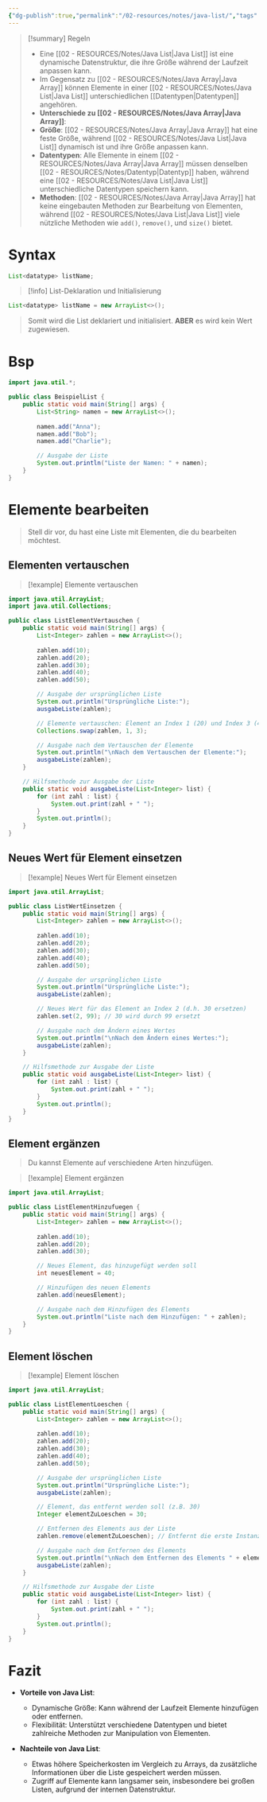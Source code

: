 ```yaml
---
{"dg-publish":true,"permalink":"/02-resources/notes/java-list/","tags":["code/java"],"noteIcon":"","updated":"2025-07-12T13:31:41.000+02:00"}
---
```


>[!summary] Regeln
>- Eine [[02 - RESOURCES/Notes/Java List\|Java List]] ist eine dynamische Datenstruktur, die ihre Größe während der Laufzeit anpassen kann.
>- Im Gegensatz zu [[02 - RESOURCES/Notes/Java Array\|Java Array]] können Elemente in einer [[02 - RESOURCES/Notes/Java List\|Java List]] unterschiedlichen [[Datentypen\|Datentypen]] angehören.
>- **Unterschiede zu [[02 - RESOURCES/Notes/Java Array\|Java Array]]**:
>  - **Größe**: [[02 - RESOURCES/Notes/Java Array\|Java Array]] hat eine feste Größe, während [[02 - RESOURCES/Notes/Java List\|Java List]] dynamisch ist und ihre Größe anpassen kann.
>  - **Datentypen**: Alle Elemente in einem [[02 - RESOURCES/Notes/Java Array\|Java Array]] müssen denselben [[02 - RESOURCES/Notes/Datentyp\|Datentyp]] haben, während eine [[02 - RESOURCES/Notes/Java List\|Java List]] unterschiedliche Datentypen speichern kann.
>  - **Methoden**: [[02 - RESOURCES/Notes/Java Array\|Java Array]] hat keine eingebauten Methoden zur Bearbeitung von Elementen, während [[02 - RESOURCES/Notes/Java List\|Java List]] viele nützliche Methoden wie `add()`, `remove()`, und `size()` bietet.

# Syntax
```java
List<datatype> listName;
```

>[!info] List-Deklaration und Initialisierung
```java
List<datatype> listName = new ArrayList<>();
```
>Somit wird die List deklariert und initialisiert. **ABER** es wird kein Wert zugewiesen.

# Bsp

```java
import java.util.*;

public class BeispielList {
    public static void main(String[] args) {
        List<String> namen = new ArrayList<>();
        
        namen.add("Anna");
        namen.add("Bob");
        namen.add("Charlie");

        // Ausgabe der Liste
        System.out.println("Liste der Namen: " + namen);
    }
}
```

# Elemente bearbeiten
>Stell dir vor, du hast eine Liste mit Elementen, die du bearbeiten möchtest.

## Elementen vertauschen
>[!example] Elemente vertauschen
```java
import java.util.ArrayList;
import java.util.Collections;

public class ListElementVertauschen {
    public static void main(String[] args) {
        List<Integer> zahlen = new ArrayList<>();
        
        zahlen.add(10);
        zahlen.add(20);
        zahlen.add(30);
        zahlen.add(40);
        zahlen.add(50);

        // Ausgabe der ursprünglichen Liste
        System.out.println("Ursprüngliche Liste:");
        ausgabeListe(zahlen);

        // Elemente vertauschen: Element an Index 1 (20) und Index 3 (40) vertauschen
        Collections.swap(zahlen, 1, 3);

        // Ausgabe nach dem Vertauschen der Elemente
        System.out.println("\nNach dem Vertauschen der Elemente:");
        ausgabeListe(zahlen);
    }

    // Hilfsmethode zur Ausgabe der Liste
    public static void ausgabeListe(List<Integer> list) {
        for (int zahl : list) {
            System.out.print(zahl + " ");
        }
        System.out.println();
    }
}
```

## Neues Wert für Element einsetzen
>[!example] Neues Wert für Element einsetzen
```java
import java.util.ArrayList;

public class ListWertEinsetzen {
    public static void main(String[] args) {
        List<Integer> zahlen = new ArrayList<>();
        
        zahlen.add(10);
        zahlen.add(20);
        zahlen.add(30);
        zahlen.add(40);
        zahlen.add(50);

        // Ausgabe der ursprünglichen Liste
        System.out.println("Ursprüngliche Liste:");
        ausgabeListe(zahlen);

        // Neues Wert für das Element an Index 2 (d.h. 30 ersetzen)
        zahlen.set(2, 99); // 30 wird durch 99 ersetzt

        // Ausgabe nach dem Ändern eines Wertes
        System.out.println("\nNach dem Ändern eines Wertes:");
        ausgabeListe(zahlen);
    }

    // Hilfsmethode zur Ausgabe der Liste
    public static void ausgabeListe(List<Integer> list) {
        for (int zahl : list) {
            System.out.print(zahl + " ");
        }
        System.out.println();
    }
}
```

## Element ergänzen
>Du kannst Elemente auf verschiedene Arten hinzufügen.

>[!example] Element ergänzen
```java
import java.util.ArrayList;

public class ListElementHinzufuegen {
    public static void main(String[] args) {
        List<Integer> zahlen = new ArrayList<>();
        
        zahlen.add(10);
        zahlen.add(20);
        zahlen.add(30);

        // Neues Element, das hinzugefügt werden soll
        int neuesElement = 40;

        // Hinzufügen des neuen Elements
        zahlen.add(neuesElement);

        // Ausgabe nach dem Hinzufügen des Elements
        System.out.println("Liste nach dem Hinzufügen: " + zahlen);
    }
}
```

## Element löschen
>[!example] Element löschen
```java
import java.util.ArrayList;

public class ListElementLoeschen {
    public static void main(String[] args) {
        List<Integer> zahlen = new ArrayList<>();
        
        zahlen.add(10);
        zahlen.add(20);
        zahlen.add(30);
        zahlen.add(40);
        zahlen.add(50);

        // Ausgabe der ursprünglichen Liste
        System.out.println("Ursprüngliche Liste:");
        ausgabeListe(zahlen);

        // Element, das entfernt werden soll (z.B. 30)
        Integer elementZuLoeschen = 30;

        // Entfernen des Elements aus der Liste
        zahlen.remove(elementZuLoeschen); // Entfernt die erste Instanz des Wertes 30

        // Ausgabe nach dem Entfernen des Elements
        System.out.println("\nNach dem Entfernen des Elements " + elementZuLoeschen + ":");
        ausgabeListe(zahlen);
    }

    // Hilfsmethode zur Ausgabe der Liste
    public static void ausgabeListe(List<Integer> list) {
        for (int zahl : list) {
            System.out.print(zahl + " ");
        }
        System.out.println();
    }
}
```

# Fazit
- **Vorteile von Java List**:
  - Dynamische Größe: Kann während der Laufzeit Elemente hinzufügen oder entfernen.
  - Flexibilität: Unterstützt verschiedene Datentypen und bietet zahlreiche Methoden zur Manipulation von Elementen.

- **Nachteile von Java List**:
  - Etwas höhere Speicherkosten im Vergleich zu Arrays, da zusätzliche Informationen über die Liste gespeichert werden müssen.
  - Zugriff auf Elemente kann langsamer sein, insbesondere bei großen Listen, aufgrund der internen Datenstruktur.

